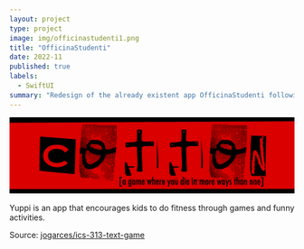 ```yaml
---
layout: project
type: project
image: img/officinastudenti1.png
title: "OfficinaStudenti"
date: 2022-11
published: true
labels:
  - SwiftUI
summary: "Redesign of the already existent app OfficinaStudenti following Human Interface Guidelines "
---
```


<img class="img-fluid" src="../img/cotton/cotton-header.png">

Yuppi is an app that encourages kids to do fitness through games and funny activities.

Source: <a href="https://github.com/jogarces/ics-313-text-game"><i class="large github icon "></i>jogarces/ics-313-text-game</a>
